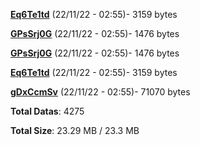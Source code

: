 [**Eq6Te1td**](/data/Eq6Te1td.txt) (22/11/22 - 02:55)- 3159 bytes

[**GPsSrj0G**](/data/GPsSrj0G.txt) (22/11/22 - 02:55)- 1476 bytes

[**GPsSrj0G**](/data/GPsSrj0G.txt) (22/11/22 - 02:55)- 1476 bytes

[**Eq6Te1td**](/data/Eq6Te1td.txt) (22/11/22 - 02:55)- 3159 bytes

[**gDxCcmSv**](/data/gDxCcmSv.txt) (22/11/22 - 02:55)- 71070 bytes

**Total Datas**: 4275

**Total Size**: 23.29 MB / 23.3 MB